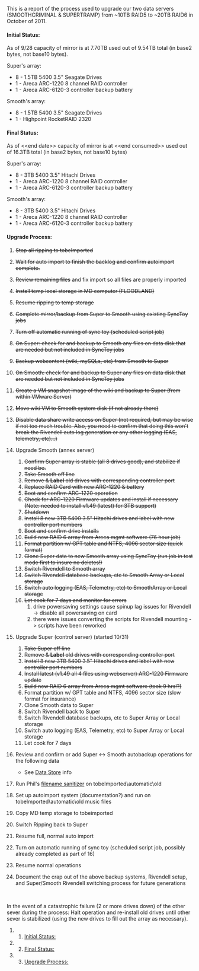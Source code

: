 This is a report of the process used to upgrade our two data servers
(SMOOTHCRIMINAL & SUPERTRAMP) from \~10TB RAID5 to \~20TB RAID6 in
October of 2011.

#### Initial Status: 

As of 9/28 capacity of mirror is at 7.70TB used out of 9.54TB total (in
base2 bytes, not base10 bytes).

Super's array:

-   8 - 1.5TB 5400 3.5" Seagate Drives
-   1 - Areca ARC-1220 8 channel RAID controller
-   1 - Areca ARC-6120-3 controller backup battery

Smooth's array:

-   8 - 1.5TB 5400 3.5" Seagate Drives
-   1 - Highpoint RocketRAID 2320

#### Final Status: 

As of \<\<end date\>\> capacity of mirror is at \<\<end consumed\>\>
used out of 16.3TB total (in base2 bytes, not base10 bytes)

Super's array:

-   8 - 3TB 5400 3.5" Hitachi Drives
-   1 - Areca ARC-1220 8 channel RAID controller
-   1 - Areca ARC-6120-3 controller backup battery

Smooth's array:

-   8 - 3TB 5400 3.5" Hitachi Drives
-   1 - Areca ARC-1220 8 channel RAID controller
-   1 - Areca ARC-6120-3 controller backup battery

#### Upgrade Process: 

1.  ~~Stop all ripping to tobeImported~~
2.  ~~Wait for auto import to finish the backlog and confirm autoimport
    complete.~~
3.  ~~Review remaining files~~ and fix import so all files are properly
    imported
4.  ~~Install temp local storage in MD computer (FLOODLAND)~~
5.  ~~Resume ripping to temp storage~~
6.  ~~Complete mirror/backup from Super to Smooth using existing SyncToy
    jobs~~
7.  ~~Turn off automatic running of sync toy (scheduled script job)~~
8.  ~~On Super: check for and backup to Smooth any files on data disk
    that are needed but not included in SyncToy jobs~~
9.  ~~Backup webcontent (wiki, mySQLs, etc) from Smooth to Super~~
10. ~~On Smooth: check for and backup to Super any files on data disk
    that are needed but not included in SyncToy jobs~~
11. ~~Create a VM snapshot image of the wiki and backup to Super (from
    within VMware Server)~~
12. ~~Move wiki VM to Smooth system disk (if not already there)~~
13. ~~Disable data share write access on Super (not required, but may be
    wise if not too much trouble. Also, you need to confirm that doing
    this won't break the Rivendell auto log generation or any other
    logging (EAS, telemetry, etc)...)~~
14. Upgrade Smooth (annex server)
    1.  ~~Confirm Super array is stable (all 8 drives good), and
        stabilize if need be.~~
    2.  ~~Take Smooth off line~~
    3.  ~~Remove & **Label** old drives with corresponding controller
        port~~
    4.  ~~Replace RAID Card with new ARC-1220 & battery~~
    5.  ~~Boot and confirm ARC-1220 operation~~
    6.  ~~Check for ARC-1220 Firmware updates and install if necessary
        (Note: needed to install v1.49 (latest) for 3TB support)~~
    7.  ~~Shutdown~~
    8.  ~~Install 8 new 3TB 5400 3.5" Hitachi drives and label with new
        controller port numbers~~
    9.  ~~Boot and confirm drive installs~~
    10. ~~Build new RAID 6 array from Areca mgmt software (76 hour
        job)~~
    11. ~~Format partition w/ GPT table and NTFS, 4096 sector size
        (quick format)~~
    12. ~~Clone Super data to new Smooth array using SyncToy (run job in
        test mode first to insure no deletes!)~~
    13. ~~Switch Rivendell to Smooth array~~
    14. ~~Switch Rivendell database backups, etc to Smooth Array or
        Local storage~~
    15. ~~Switch auto logging (EAS, Telemetry, etc) to SmoothArray or
        Local storage~~
    16. ~~Let cook for 7 days and monitor for errors~~
        1.  drive powersaving settings cause spinup lag issues for
            Rivendell -\> disable all powersaving on card
        2.  there were issues converting the scripts for Rivendell
            mounting -\> scripts have been reworked

15. Upgrade Super (control server) (started 10/31)
    1.  ~~Take Super off line~~
    2.  ~~Remove & **Label** old drives with corresponding controller
        port~~
    3.  ~~Install 8 new 3TB 5400 3.5" Hitachi drives and label with new
        controller port numbers~~
    4.  ~~Install latest (v1.49 all 4 files using webserver) ARC-1220
        Firmware update~~
    5.  ~~Build new RAID 6 array from Areca mgmt software (took 9
        hrs!?)~~
    6.  Format partition w/ GPT table and NTFS, 4096 sector size (slow
        format for insurance)
    7.  Clone Smooth data to Super
    8.  Switch Rivendell back to Super
    9.  Switch Rivendell database backups, etc to Super Array or Local
        storage
    10. Switch auto logging (EAS, Telemetry, etc) to Super Array or
        Local storage
    11. Let cook for 7 days

16. Review and confirm or add Super \<-\> Smooth autobackup operations
    for the following data
    -   See [Data
        Store](https://wiki.wmfo.org/Operations/Systems/Servers/Data_Store "Data Store")
        info

17. Run Phil's [filename
    sanitizer](https://wiki.wmfo.org/Operations/Code/FilenameSanitizer "Filename Sanitizer")
    on tobeImported\\automatic\\old
18. Set up autoimport system (documentation?) and run on
    tobeImported\\automatic\\old music files
19. Copy MD temp storage to tobeimported
20. Switch Ripping back to Super
21. Resume full, normal auto import
22. Turn on automatic running of sync toy (scheduled script job,
    possibly already completed as part of 16)
23. Resume normal operations
24. Document the crap out of the above backup systems, Rivendell setup,
    and Super/Smooth Rivendell switching process for future generations

 

In the event of a catastrophic failure (2 or more drives down) of the
other sever during the process: Halt operation and re-install old drives
until other sever is stabilized (using the new drives to fill out the
array as necessary).

1.  1. [Initial Status:](#Initial_Status:)
2.  2. [Final Status:](#Final_Status:)
3.  3. [Upgrade Process:](#Upgrade_Process:)

